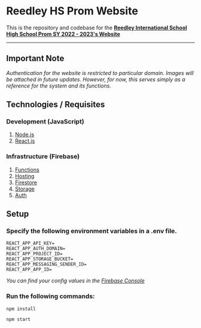 # Reedley HS Prom Website

This is the repository and codebase for the **[Reedley International School High School Prom SY 2022 - 2023's Website](https://reedleyhsprom.web.app)**

---

## Important Note

*Authentication for the website is restricted to particular domain. Images will be attached in future updates. However, for now, this serves simply as a reference for the system and its functions.*

## Technologies / Requisites

### Development (JavaScript)

1. [Node.js](https://nodejs.org)
2. [React.js](https://reactjs.org)

### Infrastructure (Firebase)

1. [Functions](https://firebase.google.com/docs/functions)
2. [Hosting](https://firebase.google.com/docs/hosting)
3. [Firestore](https://firebase.google.com/docs/firestore)
4. [Storage](https://firebase.google.com/docs/storage)
5. [Auth](https://firebase.google.com/docs/auth)

## Setup

### Specify the following environment variables in a .env file.

```
REACT_APP_API_KEY=
REACT_APP_AUTH_DOMAIN=
REACT_APP_PROJECT_ID=
REACT_APP_STORAGE_BUCKET=
REACT_APP_MESSAGING_SENDER_ID=
REACT_APP_APP_ID=
```

*You can find your config values in the [Firebase Console](https://console.firebase.google.com)*

### Run the following commands:

`npm install`

`npm start`